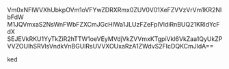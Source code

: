 Vm0xNFlWVXhUbkpOVm1oVFYwZDRXRmx0ZUV0V01XeFZVVzVrVm1KR2NIbFdW
M1JQVmxaS2NsWnFWbFZXCmJGcHlWa1JLUzFZeFpIVldiRnBUQ21KRldYcFdX
SEJEVkRKU1YyTkZiR2hTTW1oeVEyMVdjVkZVVmxKTgpiVkl6VkZaa1QyUkZP
VVZOUlhSRVlsVndkVnBGUlRsUVVXOUxaRzA1ZWdvS2FIcDQKCmJldA==

ked